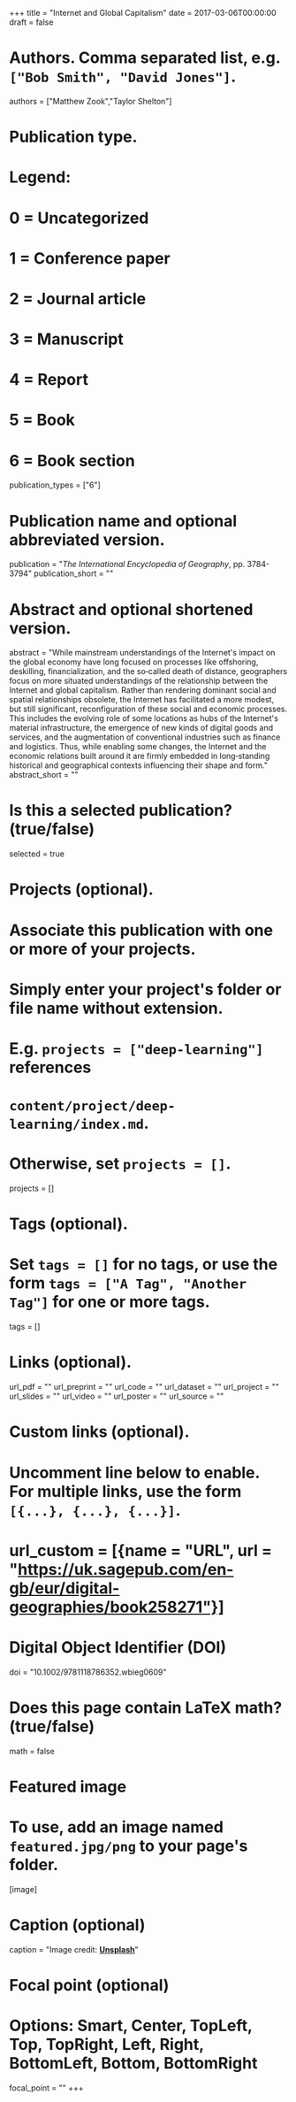 +++
title = "Internet and Global Capitalism"
date = 2017-03-06T00:00:00
draft = false

# Authors. Comma separated list, e.g. `["Bob Smith", "David Jones"]`.
authors = ["Matthew Zook","Taylor Shelton"]

# Publication type.
# Legend:
# 0 = Uncategorized
# 1 = Conference paper
# 2 = Journal article
# 3 = Manuscript
# 4 = Report
# 5 = Book
# 6 = Book section
publication_types = ["6"]

# Publication name and optional abbreviated version.
publication = "_The International Encyclopedia of Geography_, pp. 3784-3794"
publication_short = ""

# Abstract and optional shortened version.
abstract = "While mainstream understandings of the Internet's impact on the global economy have long focused on processes like offshoring, deskilling, financialization, and the so‐called death of distance, geographers focus on more situated understandings of the relationship between the Internet and global capitalism. Rather than rendering dominant social and spatial relationships obsolete, the Internet has facilitated a more modest, but still significant, reconfiguration of these social and economic processes. This includes the evolving role of some locations as hubs of the Internet's material infrastructure, the emergence of new kinds of digital goods and services, and the augmentation of conventional industries such as finance and logistics. Thus, while enabling some changes, the Internet and the economic relations built around it are firmly embedded in long‐standing historical and geographical contexts influencing their shape and form."
abstract_short = ""

# Is this a selected publication? (true/false)
selected = true

# Projects (optional).
#   Associate this publication with one or more of your projects.
#   Simply enter your project's folder or file name without extension.
#   E.g. `projects = ["deep-learning"]` references 
#   `content/project/deep-learning/index.md`.
#   Otherwise, set `projects = []`.
projects = []

# Tags (optional).
#   Set `tags = []` for no tags, or use the form `tags = ["A Tag", "Another Tag"]` for one or more tags.
tags = []

# Links (optional).
url_pdf = ""
url_preprint = ""
url_code = ""
url_dataset = ""
url_project = ""
url_slides = ""
url_video = ""
url_poster = ""
url_source = ""

# Custom links (optional).
#   Uncomment line below to enable. For multiple links, use the form `[{...}, {...}, {...}]`.
# url_custom = [{name = "URL", url = "https://uk.sagepub.com/en-gb/eur/digital-geographies/book258271"}]

# Digital Object Identifier (DOI)
doi = "10.1002/9781118786352.wbieg0609"

# Does this page contain LaTeX math? (true/false)
math = false

# Featured image
# To use, add an image named `featured.jpg/png` to your page's folder. 
[image]
  # Caption (optional)
  caption = "Image credit: [**Unsplash**](https://unsplash.com/photos/pLCdAaMFLTE)"

  # Focal point (optional)
  # Options: Smart, Center, TopLeft, Top, TopRight, Left, Right, BottomLeft, Bottom, BottomRight
  focal_point = ""
+++


